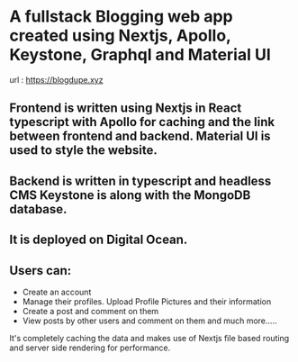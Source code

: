 # A fullstack Blogging web app created using Nextjs, Apollo, Keystone, Graphql and Material UI

url : <https://blogdupe.xyz>

## Frontend is written using Nextjs in React typescript with Apollo for caching and the link between frontend and backend. Material UI is used to style the website.

## Backend is written in typescript and headless CMS Keystone is along with the MongoDB database. 

## It is deployed on Digital Ocean.

## Users can:
+ Create an account
+ Manage their profiles. Upload Profile Pictures and their information
+ Create a post and comment on them
+ View posts by other users and comment on them and much more.....


It's completely caching the data and makes use of Nextjs file based routing and server side rendering for performance.
